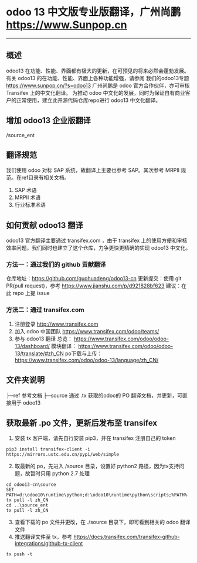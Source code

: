 # odoo 13 中文版专业版翻译，广州尚鹏 https://www.Sunpop.cn
---------------------------------------
## 概述
odoo13 在功能、性能、界面都有极大的更新，在可预见的将来必然会蓬勃发展。有关 odoo13 的在功能、性能、界面上各种功能增强，请参阅 我们的odoo13专题 https://www.sunpop.cn/?s=odoo13
广州尚鹏是 odoo 官方合作伙伴，亦可审核 Transifex 上的中文化翻译。
为推动 odoo 中文化的发展，同时为保证自有商业客户的正常使用，建立此开源代码仓库repo进行 odoo13 中文化翻译。

## 增加 odoo13 企业版翻译
/source_ent

## 翻译规范
我们使用 odoo 对标 SAP 系统，故翻译上主要也参考 SAP。其次参考 MRPII 规范。在ref目录有相关文档。
1. SAP 术语
2. MRPII 术语
3. 行业标准术语

## 如何贡献 odoo13 翻译
odoo13 官方翻译主要通过 transifex.com ，由于 transifex 上的使用方便和审核效率问题，我们同时也建立了这个仓库，力争更快更精确的实现 odoo13 中文化。

### 方法一：通过我们的 github 贡献翻译
仓库地址：https://github.com/guohuadeng/odoo13-cn
更新提交：使用 git PR(pull request)，参考 https://www.jianshu.com/p/d921828bf623
建议：在此 repo 上提 issue

### 方法二：通过 transifex.com
1. 注册登录
http://www.transifex.com 
2. 加入 odoo 中国团队
https://www.transifex.com/odoo/teams/
3. 参与 odoo13 翻译
总览： https://www.transifex.com/odoo/odoo-13/dashboard/
模块翻译： https://www.transifex.com/odoo/odoo-13/translate/#zh_CN
po下载与上传： https://www.transifex.com/odoo/odoo-13/language/zh_CN/

## 文件夹说明
├─ref    参考文档
├─source    通过 .tx 获取的odoo的 PO 翻译文档，并更新，可直接用于 odoo13

## 获取最新 .po 文件，更新后发布至 transifex
1. 安装 tx 客户端，请先自行安装 pip3，并在 transifex 注册自己的 token
```
pip3 install transifex-client -i https://mirrors.ustc.edu.cn/pypi/web/simple
```
2. 取最新的 po，先进入 /source 目录，设置好 python2 路径，因为tx支持问题，故暂时只用 python 2.7 处理
```
cd odoo13-cn\source
SET PATH=d:\odoo10\runtime\python;d:\odoo10\runtime\python\scripts;%PATH%
tx pull -l zh_CN
cd ..\source_ent
tx pull -l zh_CN
```
3. 查看下载的 po 文件并更改，在 ./source 目录下，即可看到相关的 odoo 翻译文件
4. 推送翻译文件至 tx，参考 https://docs.transifex.com/transifex-github-integrations/github-tx-client
```
tx push -t
```



